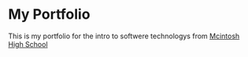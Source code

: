 # My Portfolio
This is my portfolio for the intro to softwere technologys from [Mcintosh High School](https://www.youtube.com/watch?v=dQw4w9WgXcQ)

